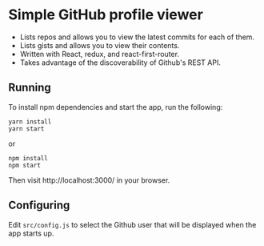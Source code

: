 
# Simple GitHub profile viewer

- Lists repos and allows you to view the latest commits for each of them.
- Lists gists and allows you to view their contents.
- Written with React, redux, and react-first-router.
- Takes advantage of the discoverability of Github's REST API.

## Running

To install npm dependencies and start the app, run the following:

```
yarn install
yarn start
```

or

```
npm install
npm start
```

Then visit http://localhost:3000/ in your browser.

## Configuring

Edit `src/config.js` to select the Github user that will be displayed when the app starts up.
